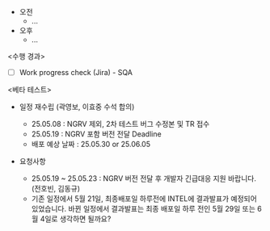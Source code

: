- 오전
	- ...
- 오후
	- ...

<수행 경과>
- [ ] Work progress check (Jira) - SQA

<베타 테스트>
- 일정 재수립 (곽영보, 이효중 수석 합의)
	- 25.05.08 : NGRV 제외, 2차 테스트 버그 수정본 및 TR 접수
	- 25.05.19 : NGRV 포함 버전 전달 Deadline
	- 배포 예상 날짜 : 25.05.30 or 25.06.05

- 요청사항
	- 25.05.19 ~ 25.05.23 : NGRV 버전 전달 후 개발자 긴급대응 지원 바랍니다. (전호빈, 김동규)
	- 기존 일정에서 5월 21일, 최종배포일 하루전에 INTEL에 결과발표가 예정되어 있었습니다. 바뀐 일정에서 결과발표는 최종 배포일 하루 전인 5월 29일 또는 6월 4일로 생각하면 될까요?
